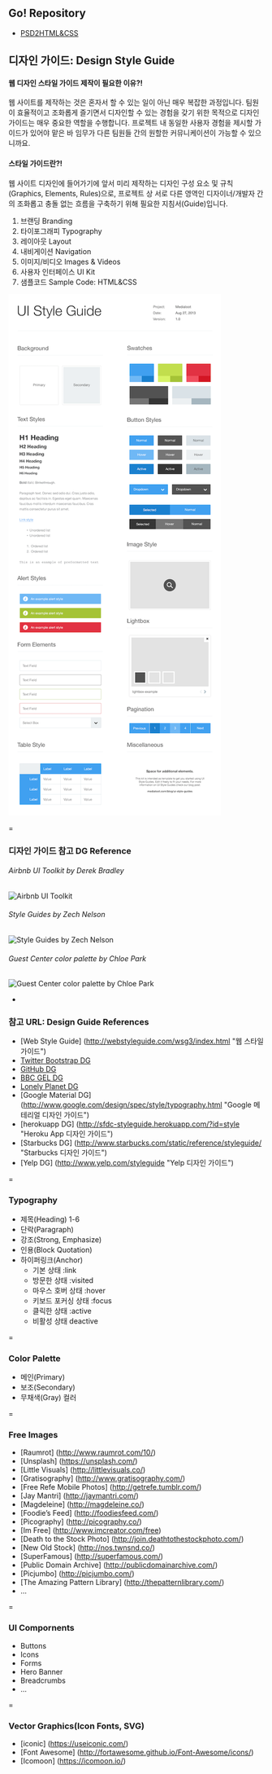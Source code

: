 ## Go! Repository
- [PSD2HTML&CSS](https://github.com/yamoo9/PSD2HTML-CSS "PSD2HTML-CSS 저장소 보기")

## 디자인 가이드: Design Style Guide

#### 웹 디자인 스타일 가이드 제작이 필요한 이유?!
웹 사이트를 제작하는 것은 혼자서 할 수 있는 일이 아닌 매우 복잡한 과정입니다. 팀원이 효율적이고 조화롭게 즐기면서 디자인할 수 있는 경험을 갖기 위한 목적으로 디자인 가이드는 매우 중요한 역할을 수행합니다. 프로젝트 내 동일한 사용자 경험을 제시할 가이드가 있어야 맡은 바 임무가 다른 팀원들 간의 원할한 커뮤니케이션이 가능할 수 있으니까요.

#### 스타일 가이드란?!
웹 사이트 디자인에 들어가기에 앞서 미리 제작하는 디자인 구성 요소 및 규칙(Graphics, Elements, Rules)으로, 프로젝트 상 서로 다른 영역인 디자이너/개발자 간의 조화롭고 충돌 없는 흐름을 구축하기 위해 필요한 지침서(Guide)입니다.

1. 브랜딩 Branding
2. 타이포그래피 Typography
3. 레이아웃 Layout
4. 내비게이션 Navigation
5. 이미지/비디오 Images & Videos
6. 사용자 인터페이스 UI Kit
7. 샘플코드 Sample Code: HTML&CSS

![스타일 가이드](/images/styleGuide.png "스타일 가이드")

=

### 디자인 가이드 참고 DG Reference
###### Airbnb UI Toolkit by Derek Bradley
![Airbnb UI Toolkit](https://d13yacurqjgara.cloudfront.net/users/3797/screenshots/1669299/attachments/263198/airbnb-web-toolkit.png "Airbnb UI Toolkit by Derek Bradley")
###### Style Guides by Zech Nelson
![Style Guides by Zech Nelson](https://d13yacurqjgara.cloudfront.net/users/92121/screenshots/1718657/style-guides_1x.png "Style Guides by Zech Nelson")
###### Guest Center color palette by Chloe Park
![Guest Center color palette by Chloe Park](https://d13yacurqjgara.cloudfront.net/users/33252/screenshots/1597099/colorpalette2_1x.png "Guest Center color palette by Chloe Park")

-

### 참고 URL: Design Guide References
- [Web Style Guide] (http://webstyleguide.com/wsg3/index.html "웹 스타일 가이드")
- [Twitter Bootstrap DG](http://getbootstrap.com/ "트위터 부트스트랩 디자인 가이드")
- [GitHub DG](https://github.com/styleguide/css "깃허브 디자인 가이드")
- [BBC GEL DG](http://www.bbc.co.uk/gel "BBC Global Expirence Language 디자인 가이드")
- [Lonely Planet DG](http://rizzo.lonelyplanet.com/styleguide/design-elements/colours "Lonely Planet 디자인 가이드")
- [Google Material DG] (http://www.google.com/design/spec/style/typography.html "Google 메테리얼 디자인 가이드")
- [herokuapp DG] (http://sfdc-styleguide.herokuapp.com/?id=style "Heroku App 디자인 가이드")
- [Starbucks DG] (http://www.starbucks.com/static/reference/styleguide/ "Starbucks 디자인 가이드")
- [Yelp DG] (http://www.yelp.com/styleguide "Yelp 디자인 가이드")

=

### Typography
- 제목(Heading) 1-6
- 단락(Paragraph)
- 강조(Strong, Emphasize)
- 인용(Block Quotation)
- 하이퍼링크(Anchor)
    * 기본 상태         :link
    * 방문한 상태        :visited
    * 마우스 호버 상태    :hover
    * 키보드 포커싱 상태   :focus
    * 클릭한 상태        :active
    * 비활성 상태        deactive

=

### Color Palette
- 메인(Primary)
- 보조(Secondary)
- 무채색(Gray) 컬러

=

### Free Images
* [Raumrot] (http://www.raumrot.com/10/)
* [Unsplash] (https://unsplash.com/)
* [Little Visuals] (http://littlevisuals.co/)
* [Gratisography] (http://www.gratisography.com/)
* [Free Refe Mobile Photos] (http://getrefe.tumblr.com/)
* [Jay Mantri] (http://jaymantri.com/)
* [Magdeleine] (http://magdeleine.co/)
* [Foodie’s Feed] (http://foodiesfeed.com/)
* [Picography] (http://picography.co/)
* [Im Free] (http://www.imcreator.com/free)
* [Death to the Stock Photo] (http://join.deathtothestockphoto.com/)
* [New Old Stock] (http://nos.twnsnd.co/)
* [SuperFamous] (http://superfamous.com/)
* [Public Domain Archive] (http://publicdomainarchive.com/)
* [Picjumbo] (http://picjumbo.com/)
* [The Amazing Pattern Library] (http://thepatternlibrary.com/)
* ...

=

### UI Compornents
- Buttons
- Icons
- Forms
- Hero Banner
- Breadcrumbs
- ...

=

### Vector Graphics(Icon Fonts, SVG)
* [iconic] (https://useiconic.com/)
* [Font Awesome] (http://fortawesome.github.io/Font-Awesome/icons/)
* [Icomoon] (https://icomoon.io/)
